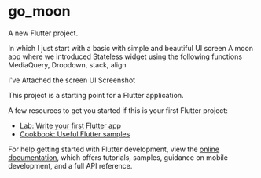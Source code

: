 # go_moon

A new Flutter project.

In which I just start with a basic with simple and beautiful UI screen 
A moon app where we introduced Stateless widget using the following functions 
MediaQuery, Dropdown, stack, align 

I've Attached the screen UI Screenshot

This project is a starting point for a Flutter application.

A few resources to get you started if this is your first Flutter project:

- [Lab: Write your first Flutter app](https://docs.flutter.dev/get-started/codelab)
- [Cookbook: Useful Flutter samples](https://docs.flutter.dev/cookbook)

For help getting started with Flutter development, view the
[online documentation](https://docs.flutter.dev/), which offers tutorials,
samples, guidance on mobile development, and a full API reference.
